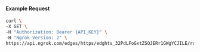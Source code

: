 <!-- Code generated for API Clients. DO NOT EDIT. -->

#### Example Request

```bash
curl \
-X GET \
-H "Authorization: Bearer {API_KEY}" \
-H "Ngrok-Version: 2" \
https://api.ngrok.com/edges/https/edghts_32PdLFoGxtZSQJERr1GWgYCJILE/routes/edghtsrt_32PdLEIOmS3Wu1vWJFDaj6IzcHL
```
